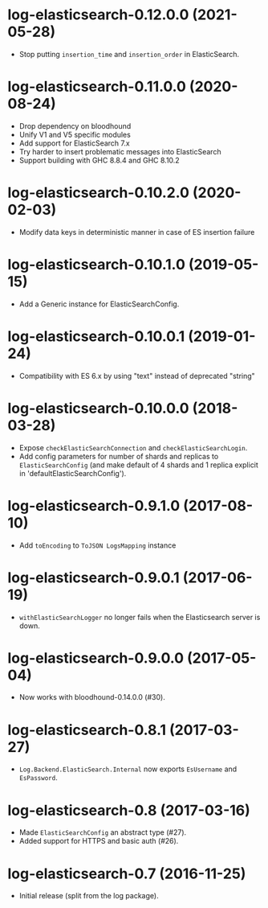 # log-elasticsearch-0.12.0.0 (2021-05-28)
* Stop putting `insertion_time` and `insertion_order` in ElasticSearch.

# log-elasticsearch-0.11.0.0 (2020-08-24)
* Drop dependency on bloodhound
* Unify V1 and V5 specific modules
* Add support for ElasticSearch 7.x
* Try harder to insert problematic messages into ElasticSearch
* Support building with GHC 8.8.4 and GHC 8.10.2

# log-elasticsearch-0.10.2.0 (2020-02-03)
* Modify data keys in deterministic manner in case of ES insertion failure

# log-elasticsearch-0.10.1.0 (2019-05-15)
* Add a Generic instance for ElasticSearchConfig.

# log-elasticsearch-0.10.0.1 (2019-01-24)
* Compatibility with ES 6.x by using "text" instead of deprecated "string"

# log-elasticsearch-0.10.0.0 (2018-03-28)
* Expose `checkElasticSearchConnection` and `checkElasticSearchLogin`.
* Add config parameters for number of shards and replicas to
  `ElasticSearchConfig` (and make default of 4 shards and 1 replica
  explicit in 'defaultElasticSearchConfig').

# log-elasticsearch-0.9.1.0 (2017-08-10)
* Add `toEncoding` to `ToJSON LogsMapping` instance

# log-elasticsearch-0.9.0.1 (2017-06-19)
* `withElasticSearchLogger` no longer fails when the Elasticsearch
  server is down.

# log-elasticsearch-0.9.0.0 (2017-05-04)
* Now works with bloodhound-0.14.0.0 (#30).

# log-elasticsearch-0.8.1 (2017-03-27)
* `Log.Backend.ElasticSearch.Internal` now exports `EsUsername` and
  `EsPassword`.

# log-elasticsearch-0.8 (2017-03-16)
* Made `ElasticSearchConfig` an abstract type (#27).
* Added support for HTTPS and basic auth (#26).

# log-elasticsearch-0.7 (2016-11-25)
* Initial release (split from the log package).
